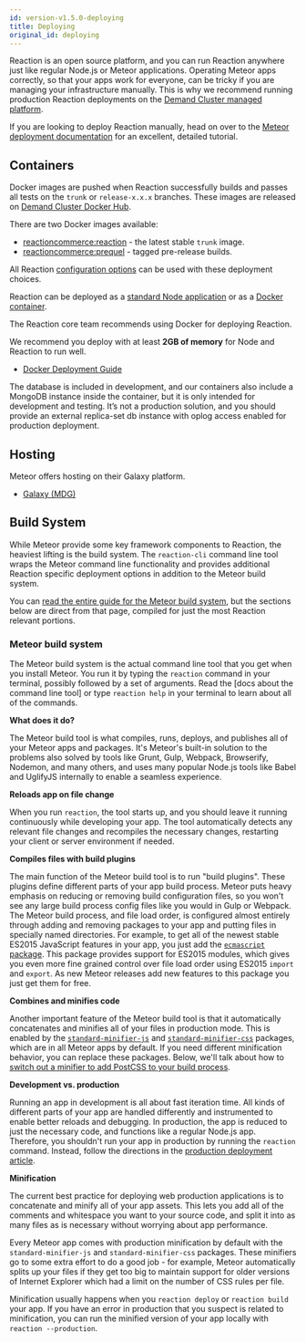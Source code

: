 ```yaml
---
id: version-v1.5.0-deploying
title: Deploying
original_id: deploying
---
```


Reaction is an open source platform, and you can run Reaction anywhere just like regular Node.js or Meteor applications. Operating Meteor apps correctly, so that your apps work for everyone, can be tricky if you are managing your infrastructure manually. This is why we recommend running production Reaction deployments on the [Demand Cluster managed platform](https://demandcluster.com/features#get-a-demo).

If you are looking to deploy Reaction manually, head on over to the [Meteor deployment documentation](https://guide.meteor.com/deployment.html) for an excellent, detailed tutorial.

## Containers

Docker images are pushed when Reaction successfully builds and passes all tests on the `trunk`  or `release-x.x.x` branches. These images are released on [Demand Cluster Docker Hub](https://hub.docker.com/u/reactioncommerce/).

There are two Docker images available:

-   [reactioncommerce:reaction](https://hub.docker.com/r/reactioncommerce/reaction/) - the latest stable `trunk`  image.
-   [reactioncommerce:prequel](https://hub.docker.com/r/reactioncommerce/prequel/) - tagged pre-release builds.

All Reaction [configuration options](configuration.md) can be used with these deployment choices.

Reaction can be deployed as a [standard Node application](https://guide.meteor.com/deployment.html) or as a [Docker container](https://www.docker.com/).

The Reaction core team recommends using Docker for deploying Reaction.

We recommend you deploy with at least **2GB of memory** for Node and Reaction to run well.

-   [Docker Deployment Guide](deploying-reaction-using-docker.md)

The database is included in development, and our containers also include a MongoDB instance inside the container, but it is only intended for development and testing. It’s not a production solution, and you should provide an external replica-set db instance with oplog access enabled for production deployment.

## Hosting

Meteor offers hosting on their Galaxy platform.

-   [Galaxy (MDG)](https://www.meteor.com/hosting)

## Build System

While Meteor provide some key framework components to Reaction, the heaviest lifting is the build system. The `reaction-cli` command line tool wraps the Meteor command line functionality and provides additional Reaction specific deployment options in addition to the Meteor build system.

You can [read the entire guide for the Meteor build system](https://guide.meteor.com/build-tool.html), but the sections below are direct from that page, compiled for just the most Reaction relevant portions.

### Meteor build system

The Meteor build system is the actual command line tool that you get when you install Meteor. You run it by typing the `reaction` command in your terminal, possibly followed by a set of arguments. Read the [docs about the command line tool] or type `reaction help` in your terminal to learn about all of the commands.

**What does it do?**

The Meteor build tool is what compiles, runs, deploys, and publishes all of your Meteor apps and packages. It's Meteor's built-in solution to the problems also solved by tools like Grunt, Gulp, Webpack, Browserify, Nodemon, and many others, and uses many popular Node.js tools like Babel and UglifyJS internally to enable a seamless experience.

**Reloads app on file change**

When you run `reaction`, the tool starts up, and you should leave it running continuously while developing your app. The tool automatically detects any relevant file changes and recompiles the necessary changes, restarting your client or server environment if needed.

**Compiles files with build plugins**

The main function of the Meteor build tool is to run "build plugins". These plugins define different parts of your app build process. Meteor puts heavy emphasis on reducing or removing build configuration files, so you won't see any large build process config files like you would in Gulp or Webpack. The Meteor build process, and file load order, is configured almost entirely through adding and removing packages to your app and putting files in specially named directories. For example, to get all of the newest stable ES2015 JavaScript features in your app, you just add the [`ecmascript` package](http://docs.meteor.com/#/full/ecmascript). This package provides support for ES2015 modules, which gives you even more fine grained control over file load order using ES2015 `import` and `export`. As new Meteor releases add new features to this package you just get them for free.

**Combines and minifies code**

Another important feature of the Meteor build tool is that it automatically concatenates and minifies all of your files in production mode. This is enabled by the [`standard-minifier-js`](https://atmospherejs.com/meteor/standard-minifiers-js) and [`standard-minifier-css`](https://atmospherejs.com/meteor/standard-minifiers-css) packages, which are in all Meteor apps by default. If you need different minification behavior, you can replace these packages. Below, we'll talk about how to [switch out a minifier to add PostCSS to your build process](#postcss).

**Development vs. production**

Running an app in development is all about fast iteration time. All kinds of different parts of your app are handled differently and instrumented to enable better reloads and debugging. In production, the app is reduced to just the necessary code, and functions like a regular Node.js app. Therefore, you shouldn't run your app in production by running the `reaction` command. Instead, follow the directions in the [production deployment article](https://guide.meteor.com/deployment.html#custom-deployment).

**Minification**

The current best practice for deploying web production applications is to concatenate and minify all of your app assets. This lets you add all of the comments and whitespace you want to your source code, and split it into as many files as is necessary without worrying about app performance.

Every Meteor app comes with production minification by default with the `standard-minifier-js` and `standard-minifier-css` packages. These minifiers go to some extra effort to do a good job - for example, Meteor automatically splits up your files if they get too big to maintain support for older versions of Internet Explorer which had a limit on the number of CSS rules per file.

Minification usually happens when you `reaction deploy` or `reaction build` your app. If you have an error in production that you suspect is related to minification, you can run the minified version of your app locally with `reaction --production`.
